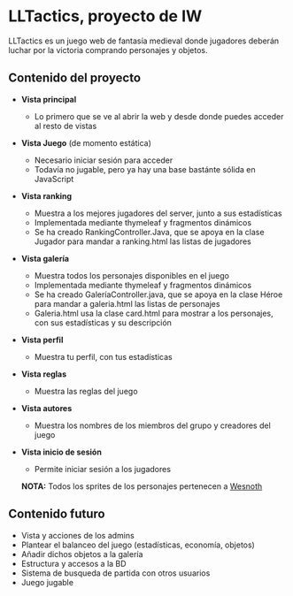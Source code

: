 # LLTactics, proyecto de IW
LLTactics es un juego web de fantasía medieval donde jugadores deberán luchar por la victoria comprando personajes y objetos.
## Contenido del proyecto
- **Vista principal**
  * Lo primero que se ve al abrir la web y desde donde puedes acceder al resto de vistas
- **Vista Juego** (de momento estática)
  * Necesario iniciar sesión para acceder
  * Todavía no jugable, pero ya hay una base bastánte sólida en JavaScript
- **Vista ranking**
  * Muestra a los mejores jugadores del server, junto a sus estadísticas
  * Implementada mediante thymeleaf y fragmentos dinámicos
  * Se ha creado RankingController.Java, que se apoya en la clase Jugador para mandar a ranking.html las listas de jugadores
- **Vista galería**
  * Muestra todos los personajes disponibles en el juego
  * Implementada mediante thymeleaf y fragmentos dinámicos
  * Se ha creado GaleríaController.java, que se apoya en la clase Héroe para mandar a galeria.html las listas de personajes
  * Galeria.html usa la clase card.html para mostrar a los personajes, con sus estadísticas y su descripción 
- **Vista perfil**
  * Muestra tu perfil, con tus estadísticas
- **Vista reglas**
  * Muestra las reglas del juego 
- **Vista autores**
  * Muestra los nombres de los miembros del grupo y creadores del juego
- **Vista inicio de sesión**
  * Permite iniciar sesión a los jugadores

  **NOTA:** Todos los sprites de los personajes pertenecen a [Wesnoth](https://github.com/wesnoth/wesnoth)

## Contenido futuro
- Vista y acciones de los admins
- Plantear el balanceo del juego (estadísticas, economía, objetos)
- Añadir dichos objetos a la galería
- Estructura y accesos a la BD
- Sistema de busqueda de partida con otros usuarios
- Juego jugable
